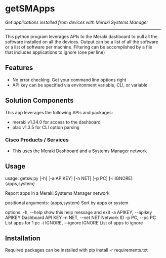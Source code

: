 # getSMApps

_Get applications installed from devices with Meraki Systems Manager_

---

This python program leverages APIs to the Meraki dashboard to pull all the software installed on all the devices. Output can be a list of all the software or a list of software per machine. Filtering can be accomplished by a file that includes applications to ignore (one per line)

## Features

* No error checking. Get your command line options right 
* API key can be specified via environment variable, CLI, or variable

## Solution Components

This app leverages the following APIs and packages:
 * meraki v1.34.0 for access to the dashboard
 * plac v1.3.5 for CLI option parsing

### Cisco Products / Services

* This uses the Meraki Dashboard and a Systems Manager network

## Usage

usage: getsw.py [-h] [-a APIKEY] [-n NET] [-p PC] [-i IGNORE] {apps,system}

Report apps in a Meraki Systems Manager network

positional arguments:
  {apps,system}         Sort by apps or system

options:
  -h, --help                    show this help message and exit
  -a APIKEY, --apikey APIKEY    Dashboard API KEY
  -n NET, --net NET             Network ID
  -p PC, --pc PC                List apps for 1 pc
  -i IGNORE, --ignore IGNORE    List of apps to ignore

## Installation

Required packages can be installed with pip install -r requirements.txt
